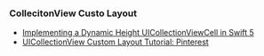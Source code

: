 ### CollecitonView Custo Layout

- [Implementing a Dynamic Height UICollectionViewCell in Swift 5](https://medium.com/swift2go/implementing-a-dynamic-height-uicollectionviewcell-in-swift-5-bdd912acd5c8)
- [UICollectionView Custom Layout Tutorial: Pinterest](https://www.kodeco.com/4829472-uicollectionview-custom-layout-tutorial-pinterest)
